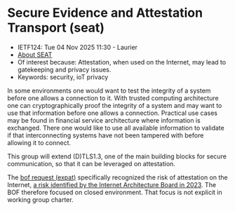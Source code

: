 # Secure Evidence and Attestation Transport (seat)


* <IETFschedule>IETF124: Tue 04 Nov 2025 11:30 - Laurier</IETFschedule>
* [About SEAT](https://datatracker.ietf.org/wg/seat/about/)
* Of interest because: Attestation, when used on the Internet, may lead to gatekeeping and privacy issues.
* Keywords:  security, ioT privacy

In some environments one would want to test the integrity of a system before one allows a connection to it. With trusted computing architecture one can cryptographically proof the integrity of a system and may want to use that information before one allows a connection. Practical use cases may be found in financial service architecture where information is exchanged. There one would like to use all available information to validate if that interconnecting systems have not been tampered with before allowing it to connect. 

This group will extend (D)TLS1.3, one of the main building blocks for secure communication, so that it can be leveraged on attestation.

The [bof request (expat)](https://datatracker.ietf.org/doc/bofreq-fossati-tls-exported-attestation-expat/) specifically recognized the risk of attestation on the Internet, [a risk identified by the Internet Architecture Board in 2023](https://datatracker.ietf.org/doc/statement-iab-statement-on-the-risks-of-attestation-of-software-and-hardware-on-the-open-internet/). The BOF therefore focused on closed environment. That focus is not explicit in working group charter.